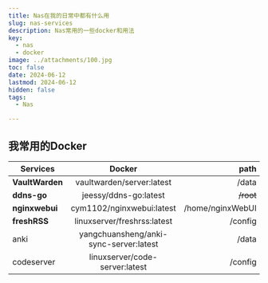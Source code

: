 ```yaml
---
title: Nas在我的日常中都有什么用
slug: nas-services
description: Nas常用的一些docker和用法
key: 
  - nas
  - docker
image: ../attachments/100.jpg
toc: false
date: 2024-06-12
lastmod: 2024-06-12
hidden: false
tags:
  - Nas

---
```


## 我常用的Docker

| Services    |     Docker      |         path      |
| ----------  | :-------------: | ----------------: |
| **VaultWarden** |     vaultwarden/server:latest     | /data |
| **ddns-go**  |     jeessy/ddns-go:latest     |        ~~/root~~ |
| **nginxwebui**       | cym1102/nginxwebui:latest |           /home/nginxWebUI |
| **freshRSS**       | linuxserver/freshrss:latest |           /config |
| anki       | yangchuansheng/anki-sync-server:latest |           /data |
| codeserver | linuxserver/code-server:latest | /config |
